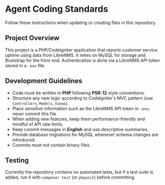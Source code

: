 # Agent Coding Standards

Follow these instructions when updating or creating files in this repository.

## Project Overview

This project is a PHP/CodeIgniter application that reports customer service uptime using data from LibreNMS. It relies on MySQL for storage and Bootstrap for the front end. Authentication is done via a LibreNMS API token stored in a `.env` file.

## Development Guidelines

- Code must be written in **PHP** following **PSR-12** style conventions.
- Structure any new logic according to CodeIgniter's MVC pattern (use `Controllers`, `Models`, `Views`).
- Place sensitive information such as the LibreNMS API token in `.env`; never commit this file.
- When adding new features, keep them performance-friendly and mindful of API rate limits.
- Keep commit messages in **English** and use descriptive summaries.
- Provide database migrations for MySQL whenever schema changes are introduced.
- Commits must not contain binary files.

## Testing

Currently the repository contains no automated tests, but if a test suite is added, run it with `composer test` (or `phpunit`) before committing.

